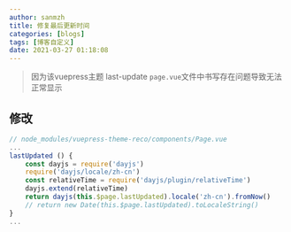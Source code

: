 ```yaml
---
author: sanmzh
title: 修复最后更新时间
categories: [blogs]
tags: [博客自定义]
date: 2021-03-27 01:18:08
---
```


<Boxx changeTime="30000"/>

> 因为该vuepress主题 last-update `page.vue`文件中书写存在问题导致无法正常显示

## 修改
```js
// node_modules/vuepress-theme-reco/components/Page.vue
...
lastUpdated () {
    const dayjs = require('dayjs')
    require('dayjs/locale/zh-cn')
    const relativeTime = require('dayjs/plugin/relativeTime')
    dayjs.extend(relativeTime)
    return dayjs(this.$page.lastUpdated).locale('zh-cn').fromNow()
    // return new Date(this.$page.lastUpdated).toLocaleString()
}
...
```